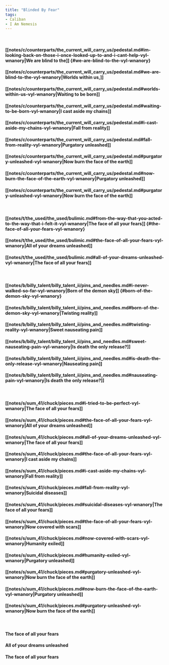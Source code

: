 ```yaml
---
title: "Blinded By Fear"
tags:
- Caliban
- I Am Nemesis
---
```

&nbsp;
#### [[notes/c/counterparts/the_current_will_carry_us/pedestal.md#im-looking-back-on-those-i-once-looked-up-to-and-i-cant-help-vyl-wnanory|We are blind to the]] {#we-are-blind-to-the-vyl-wnanory}
#### [[notes/c/counterparts/the_current_will_carry_us/pedestal.md#we-are-blind-to-the-vyl-wnanory|Worlds within us,]]
#### [[notes/c/counterparts/the_current_will_carry_us/pedestal.md#worlds-within-us-vyl-wnanory|Waiting to be born]]
#### [[notes/c/counterparts/the_current_will_carry_us/pedestal.md#waiting-to-be-born-vyl-wnanory|I cast aside my chains]]
#### [[notes/c/counterparts/the_current_will_carry_us/pedestal.md#i-cast-aside-my-chains-vyl-wnanory|Fall from reality]]
#### [[notes/c/counterparts/the_current_will_carry_us/pedestal.md#fall-from-reality-vyl-wnanory|Purgatory unleashed]]
#### [[notes/c/counterparts/the_current_will_carry_us/pedestal.md#purgatory-unleashed-vyl-wnanory|Now burn the face of the earth]]
#### [[notes/c/counterparts/the_current_will_carry_us/pedestal.md#now-burn-the-face-of-the-earth-vyl-wnanory|Purgatory unleashed]]
#### [[notes/c/counterparts/the_current_will_carry_us/pedestal.md#purgatory-unleashed-vyl-wnanory|Now burn the face of the earth]]
&nbsp;
#### [[notes/t/the_used/the_used/bulimic.md#from-the-way-that-you-acted-to-the-way-that-i-felt-it-vyl-wnanory|The face of all your fears]] {#the-face-of-all-your-fears-vyl-wnanory}
#### [[notes/t/the_used/the_used/bulimic.md#the-face-of-all-your-fears-vyl-wnanory|All of your dreams unleashed]]
#### [[notes/t/the_used/the_used/bulimic.md#all-of-your-dreams-unleashed-vyl-wnanory|The face of all your fears]]
&nbsp;
#### [[notes/b/billy_talent/billy_talent_ii/pins_and_needles.md#i-never-walked-so-far-vyl-wnanory|Born of the demon sky]] {#born-of-the-demon-sky-vyl-wnanory}
#### [[notes/b/billy_talent/billy_talent_ii/pins_and_needles.md#born-of-the-demon-sky-vyl-wnanory|Twisting reality]]
#### [[notes/b/billy_talent/billy_talent_ii/pins_and_needles.md#twisting-reality-vyl-wnanory|Sweet nauseating pain]]
#### [[notes/b/billy_talent/billy_talent_ii/pins_and_needles.md#sweet-nauseating-pain-vyl-wnanory|Is death the only release?]]
#### [[notes/b/billy_talent/billy_talent_ii/pins_and_needles.md#is-death-the-only-release-vyl-wnanory|Nauseating pain]]
#### [[notes/b/billy_talent/billy_talent_ii/pins_and_needles.md#nauseating-pain-vyl-wnanory|Is death the only release?]]
&nbsp;
#### [[notes/s/sum_41/chuck/pieces.md#i-tried-to-be-perfect-vyl-wnanory|The face of all your fears]]
#### [[notes/s/sum_41/chuck/pieces.md#the-face-of-all-your-fears-vyl-wnanory|All of your dreams unleashed]]
#### [[notes/s/sum_41/chuck/pieces.md#all-of-your-dreams-unleashed-vyl-wnanory|The face of all your fears]]
#### [[notes/s/sum_41/chuck/pieces.md#the-face-of-all-your-fears-vyl-wnanory|I cast aside my chains]]
#### [[notes/s/sum_41/chuck/pieces.md#i-cast-aside-my-chains-vyl-wnanory|Fall from reality]]
#### [[notes/s/sum_41/chuck/pieces.md#fall-from-reality-vyl-wnanory|Suicidal diseases]]
#### [[notes/s/sum_41/chuck/pieces.md#suicidal-diseases-vyl-wnanory|The face of all your fears]]
#### [[notes/s/sum_41/chuck/pieces.md#the-face-of-all-your-fears-vyl-wnanory|Now covered with scars]]
#### [[notes/s/sum_41/chuck/pieces.md#now-covered-with-scars-vyl-wnanory|Humanity exiled]]
#### [[notes/s/sum_41/chuck/pieces.md#humanity-exiled-vyl-wnanory|Purgatory unleashed]]
#### [[notes/s/sum_41/chuck/pieces.md#purgatory-unleashed-vyl-wnanory|Now burn the face of the earth]]
#### [[notes/s/sum_41/chuck/pieces.md#now-burn-the-face-of-the-earth-vyl-wnanory|Purgatory unleashed]]
#### [[notes/s/sum_41/chuck/pieces.md#purgatory-unleashed-vyl-wnanory|Now burn the face of the earth]]
&nbsp;
#### The face of all your fears
#### All of your dreams unleashed
#### The face of all your fears
